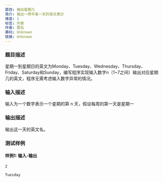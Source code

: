 ```yaml
---
题目: 输出星期几
简介: 输出一周中某一天的英文表示
难度: 1
标签: 列表
作者: 匿名
慕码: Unknown
链接: Unknown
---
```


### 题目描述

星期一到星期日的英文为Monday、Tuesday、Wednesday、Thursday、Friday、Saturday和Sunday，编写程序实现输入数字n（1~7之间）输出对应星期几的英文，程序无需考虑输入数字异常的情况。

### 输入描述

输入为一个数字表示一个星期的第 n 天，假设每周的第一天是星期一

### 输出描述

输出这一天的英文名。

### 测试样例

#### 样例1: 输入-输出

```
2
```

```
Tuesday
```

